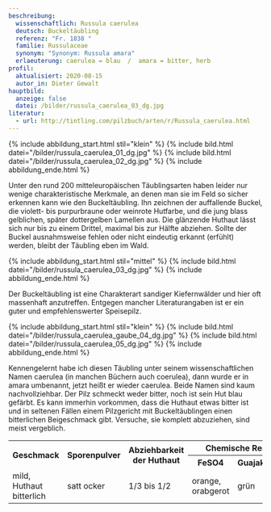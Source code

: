```yaml
---
beschreibung:
  wissenschaftlich: Russula caerulea
  deutsch: Buckeltäubling
  referenz: "Fr. 1838 "
  familie: Russulaceae
  synonym: "Synonym: Russula amara"
  erlaeuterung: caerulea = blau  /  amara = bitter, herb
profil:
  aktualisiert: 2020-08-15
  autor_in: Dieter Gewalt
hauptbild:
  anzeige: false
  datei: /bilder/russula_caerulea_03_dg.jpg
literatur:
  - url: http://tintling.com/pilzbuch/arten/r/Russula_caerulea.html
---
```

{% include abbildung_start.html stil="klein" %}
{% include bild.html datei="/bilder/russula_caerulea_01_dg.jpg" %}
{% include bild.html datei="/bilder/russula_caerulea_02_dg.jpg" %}
{% include abbildung_ende.html %}

Unter den rund 200 mitteleuropäischen Täublingsarten haben leider nur wenige charakteristische Merkmale, an denen man sie im Feld so sicher erkennen kann wie den Buckeltäubling. Ihn zeichnen der auffallende Buckel, die violett- bis purpurbraune oder weinrote Hutfarbe, und die jung blass gelblichen, später dottergelben Lamellen aus. Die glänzende Huthaut lässt sich nur bis zu einem Drittel, maximal bis zur Hälfte abziehen. Sollte der Buckel ausnahmsweise fehlen oder nicht eindeutig erkannt (erfühlt) werden, bleibt der Täubling eben im Wald.

{% include abbildung_start.html stil="mittel" %}
{% include bild.html datei="/bilder/russula_caerulea_03_dg.jpg" %}
{% include abbildung_ende.html %}

Der Buckeltäubling ist eine Charakterart sandiger Kiefernwälder und hier oft massenhaft anzutreffen. Entgegen mancher Literaturangaben ist er ein guter und empfehlenswerter Speisepilz.

{% include abbildung_start.html stil="klein" %}
{% include bild.html datei="/bilder/russula_caerulea_gaube_04_dg.jpg" %}
{% include bild.html datei="/bilder/russula_caerulea_05_dg.jpg" %}
{% include abbildung_ende.html %}

Kennengelernt habe ich diesen Täubling unter seinem wissenschaftlichen Namen caerulea (in manchen Büchern auch coerulea), dann wurde er in amara umbenannt, jetzt heißt er wieder caerulea. Beide Namen sind kaum nachvollziehbar. Der Pilz schmeckt weder bitter, noch ist sein Hut blau gefärbt. Es kann immerhin vorkommen, dass die Huthaut etwas bitter ist und in seltenen Fällen einem Pilzgericht mit Buckeltäublingen einen bitterlichen Beigeschmack gibt. Versuche, sie komplett abzuziehen, sind meist vergeblich.

<div class="table-responsive">
  <table class="table taeubling">
    <tr>
      <th rowspan="2">Geschmack</th>
      <th rowspan="2">Sporenpulver</th>
      <th rowspan="2">Abziehbarkeit der Huthaut</th>
      <th colspan="3" class="text-center">Chemische Reaktion</th>
    </tr>
    <tr>
      <th>FeSO4</th>
      <th>Guajak</th>
      <th>Phenol</th>
    </tr>
    <tr>
      <td>mild, Huthaut bitterlich</td>
      <td>satt ocker</td>
      <td>1/3 bis 1/2</td>
      <td>orange, orabgerot</td>
      <td>grün</td>
      <td>rosa</td>    
    </tr>
  </table>
</div>